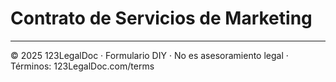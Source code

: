 # Contrato de Servicios de Marketing

---

© 2025 123LegalDoc · Formulario DIY · No es asesoramiento legal · Términos: 123LegalDoc.com/terms
